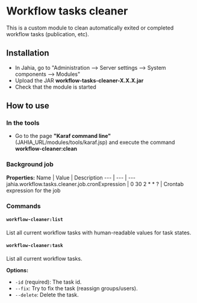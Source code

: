 # Workflow tasks cleaner

This is a custom module to clean automatically exited or completed workflow tasks (publication, etc).

## Installation

- In Jahia, go to "Administration --> Server settings --> System components --> Modules"
- Upload the JAR **workflow-tasks-cleaner-X.X.X.jar**
- Check that the module is started

## How to use
### In the tools

- Go to the page **"Karaf command line"** (JAHIA_URL/modules/tools/karaf.jsp) and execute the command **workflow-cleaner:clean**

### Background job

**Properties:**
Name | Value | Description
 --- | --- | ---
jahia.workflow.tasks.cleaner.job.cronExpression | 0 30 2 * * ? | Crontab expression for the job


### Commands

#### `workflow-cleaner:list`

List all current workflow tasks with human-readable values for task states.


#### `workflow-cleaner:task`

List all current workflow tasks.

**Options:**
- `-id` (required): The task id.
- `--fix`: Try to fix the task (reassign groups/users).
- `--delete`: Delete the task.

